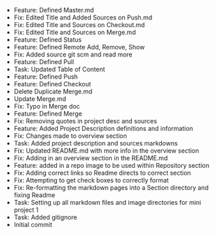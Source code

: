 - Feature: Defined Master.md
- Fix: Edited Title and Added Sources on Push.md
- Fix: Edited Title and Sources on Checkout.md
- Fix: Edited Title and Sources on Merge.md
- Feature: Defined Status
- Feature: Defined Remote Add, Remove, Show
- Fix: Added source git scm and read more
- Feature: Defined Pull
- Task: Updated Table of Content
- Feature: Defined Push
- Feature: Defined Checkout
- Delete Duplicate Merge.md
- Update Merge.md
- Fix: Typo in Merge doc
- Feature: Defined Merge
- Fix: Removing quotes in project desc and sources
- Feature: Added Project Description definitions and information
- Fix: Changes made to overview section
- Task: Added project description and sources markdowns
- Fix: Updated README.md with more info in the overview section
- Fix: Adding in an overview section in the README.md
- Feature: added in a repo image to be used within Repository section
- Fix: Adding correct links so Readme directs to correct section
- Fix: Attempting to get check boxes to correctly format
- Fix: Re-formatting the markdown pages into a Section directory and fixing Readme
- Task: Setting up all markdown files and image directories for mini project 1
- Task: Added gitignore
- Initial commit
